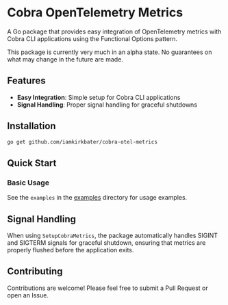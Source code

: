 # Cobra OpenTelemetry Metrics

A Go package that provides easy integration of OpenTelemetry metrics with Cobra CLI applications using the Functional Options pattern.

This package is currently very much in an alpha state. No guarantees on what may change in the future are made.

## Features

- **Easy Integration**: Simple setup for Cobra CLI applications
- **Signal Handling**: Proper signal handling for graceful shutdowns

## Installation

```bash
go get github.com/iamkirkbater/cobra-otel-metrics
```

## Quick Start

### Basic Usage

See the `examples` in the [examples](/examples) directory for usage examples.

## Signal Handling

When using `SetupCobraMetrics`, the package automatically handles SIGINT and SIGTERM signals for graceful shutdown, ensuring that metrics are properly flushed before the application exits.

## Contributing

Contributions are welcome! Please feel free to submit a Pull Request or open an Issue.
